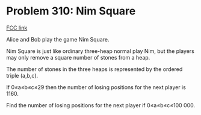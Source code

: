# Problem 310: Nim Square

[FCC link](https://www.freecodecamp.org/learn/coding-interview-prep/project-euler/problem-310-nim-square)

Alice and Bob play the game Nim Square.

Nim Square is just like ordinary three-heap normal play Nim, but the players may
only remove a square number of stones from a heap.

The number of stones in the three heaps is represented by the ordered triple
(a,b,c).

If 0≤a≤b≤c≤29 then the number of losing positions for the next player is 1160.

Find the number of losing positions for the next player if 0≤a≤b≤c≤100 000.
